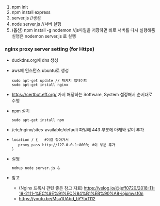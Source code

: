 1. npm init
2. npm install express
3. server.js //생성
4. node server.js //서버 실행
5. (옵션) npm install -g nodemon //js파일을 저장하면 바로 서버를 다시 실행해줌
    실행은 nodemon server.js 로 실행





### nginx proxy server setting (for Https)

* duckdns.org에 dns 생성

* aws에 인스턴스 ubuntu로 생성

  ```
  sudo apt-get update // 패키지 업데이트
  sudo apt-get install nginx
  ```

* https://certbot.eff.org/ 가서 해당하는 Software, System 설정해서 순서대로 수행

* npm 설치

  ```
  sudo apt-get install npm
  ```

  

* /etc/nginx/sites-available/default 파일에 443 부분에 아래와 같이 추가

* ```
  location / {   #이걸 찾아가서
     proxy_pass http://127.0.0.1:8000; #이 부분 추가
  }
  ```

* 실행

  ```
  nohup node server.js &
  ```
  
  
  
* 참고

  * (Nginx 프록시 관련 좋은 참고 자료) https://velog.io/@jeff0720/2018-11-18-2111-%EC%9E%91%EC%84%B1%EB%90%A8-iojomvsf0n
  * https://youtu.be/Msu1UAbd_bY?t=1112